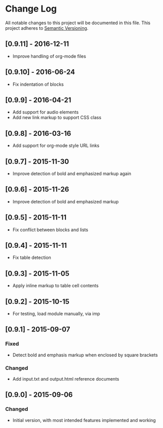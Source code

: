 # Change Log
All notable changes to this project will be documented in this file.
This project adheres to [Semantic Versioning](http://semver.org/).

## [0.9.11] - 2016-12-11
- Improve handling of org-mode files

## [0.9.10] - 2016-06-24
- Fix indentation of blocks

## [0.9.9] - 2016-04-21
- Add support for audio elements
- Add new link markup to support CSS class

## [0.9.8] - 2016-03-16
- Add support for org-mode style URL links

## [0.9.7] - 2015-11-30
- Improve detection of bold and emphasized markup again

## [0.9.6] - 2015-11-26
- Improve detection of bold and emphasized markup

## [0.9.5] - 2015-11-11
- Fix conflict between blocks and lists

## [0.9.4] - 2015-11-11
- Fix table detection

## [0.9.3] - 2015-11-05
- Apply inline markup to table cell contents

## [0.9.2] - 2015-10-15
- For testing, load module manually, via imp

## [0.9.1] - 2015-09-07
### Fixed
- Detect bold and emphasis markup when enclosed by square brackets

### Changed
- Add input.txt and output.html reference documents


## [0.9.0] - 2015-09-06
### Changed
- Initial version, with most intended features implemented and working

